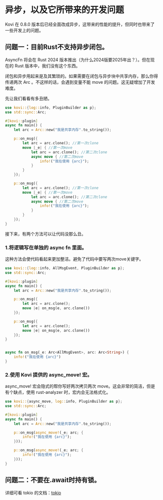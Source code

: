 # 异步，以及它所带来的开发问题

Kovi 在 0.8.0 版本后已经全面改成异步，这带来的性能的提升，但同时也带来了一些开发上的问题。

## 问题一：目前Rust不支持异步闭包。

AsyncFn 将会在 Rust 2024 版本推出（为什么2024版要2025年出？）。但在现在的 Rust 版本中，我们没有这个东西。

闭包和异步用起来是及其繁琐的。如果需要在闭包与异步块中共享内存，那么你得传递两次 Arc 。不这样的话，会遇到变量不能 move 的问题。这无疑增加了开发难度。

先让我们看看有多丑陋。

```rust
use kovi::{log::info, PluginBuilder as p};
use std::sync::Arc;

#[kovi::plugin]
async fn main() {
    let arc = Arc::new("我是共享内存".to_string());

    p::on_msg({
        let arc = arc.clone(); //第一次clone
        move |_e| { //第一次move
            let arc = arc.clone(); //第二次clone
            async move { //第二次move
                info!("我在使用 {arc}");
            }
        }
    });

    p::on_msg({
        let arc = arc.clone(); //第一次clone
        move |_e| { //第一次move
            let arc = arc.clone(); //第二次clone
            async move { //第二次move
                info!("我在使用 {arc}");
            }
        }
    });
}
```

接下来，有两个方法可以让代码没那么丑。

### 1.将逻辑写在单独的 async fn 里面。

这种方法会使代码看起来更加整洁。避免了代码中要写两次move关键字。

```rust
use kovi::{log::info, AllMsgEvent, PluginBuilder as p};
use std::sync::Arc;

#[kovi::plugin]
async fn main() {
    let arc = Arc::new("我是共享内存".to_string());

    p::on_msg({
        let arc = arc.clone();
        move |e| on_msg(e, arc.clone())
    });

    p::on_msg({
        let arc = arc.clone();
        move |e| on_msg(e, arc.clone())
    });
}


async fn on_msg(_e: Arc<AllMsgEvent>, arc: Arc<String>) {
    info!("我在使用 {arc}")
}
```

### 2.使用 Kovi 提供的 async_move! 宏。

async_move! 宏会隐式的帮你写好两次拷贝两次 move。这会非常的简洁，但是有个缺点，使用 rust-analyzer 时，宏内会无法格式化。

```rust
use kovi::{async_move, log::info, PluginBuilder as p};
use std::sync::Arc;

#[kovi::plugin]
async fn main() {
    let arc = Arc::new("我是共享内存".to_string());

    p::on_msg(async_move!(_e; arc; {
        info!("我在使用 {arc}");
    }));

    p::on_msg(async_move!(_e; arc; {
        info!("我在使用 {arc}");
    }));
}
```

## 问题二：不要在.await时持有锁。

详细可看 tokio 的文档：[tokio](https://tokio.rs/tokio/tutorial/shared-state#holding-a-mutexguard-across-an-await)

